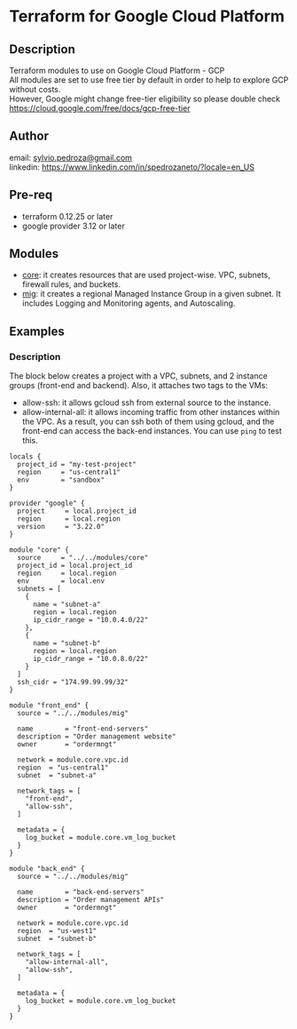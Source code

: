# Terraform for Google Cloud Platform

## Description
Terraform modules to use on Google Cloud Platform - GCP  
All modules are set to use free tier by default in order to help to explore GCP without costs.  
However, Google might change free-tier eligibility so please double check https://cloud.google.com/free/docs/gcp-free-tier

## Author
email: sylvio.pedroza@gmail.com  
linkedin: https://www.linkedin.com/in/spedrozaneto/?locale=en_US

## Pre-req
- terraform 0.12.25 or later
- google provider 3.12 or later

## Modules
- [core](./core): it creates resources that are used project-wise. VPC, subnets, firewall rules, and buckets.
- [mig](./mig): it creates a regional Managed Instance Group in a given subnet. It includes Logging and Monitoring agents, and Autoscaling.

## Examples

### Description
The block below creates a project with a VPC, subnets, and 2 instance groups (front-end and backend).
Also, it attaches two tags to the VMs:
- allow-ssh: it allows gcloud ssh from external source to the instance.
- allow-internal-all: it allows incoming traffic from other instances within the VPC.
As a result, you can ssh both of them using gcloud, and the front-end can access the back-end instances. You can use `ping` to test this.

```hcl-terraform
locals {
  project_id = "my-test-project"
  region     = "us-central1"
  env        = "sandbox"
}

provider "google" {
  project     = local.project_id
  region      = local.region
  version     = "3.22.0"
}

module "core" {
  source     = "../../modules/core"
  project_id = local.project_id
  region     = local.region
  env        = local.env
  subnets = [
    {
      name = "subnet-a"
      region = local.region
      ip_cidr_range = "10.0.4.0/22"
    },
    {
      name = "subnet-b"
      region = local.region
      ip_cidr_range = "10.0.8.0/22"
    }
  ]
  ssh_cidr = "174.99.99.99/32"
}

module "front_end" {
  source = "../../modules/mig"

  name        = "front-end-servers"
  description = "Order management website"
  owner       = "ordermngt"

  network = module.core.vpc.id
  region  = "us-central1"
  subnet  = "subnet-a"

  network_tags = [
    "front-end",
    "allow-ssh",
  ]

  metadata = {
    log_bucket = module.core.vm_log_bucket
  }
}

module "back_end" {
  source = "../../modules/mig"

  name        = "back-end-servers"
  description = "Order management APIs"
  owner       = "ordermngt"

  network = module.core.vpc.id
  region  = "us-west1"
  subnet  = "subnet-b"

  network_tags = [
    "allow-internal-all",
    "allow-ssh",
  ]

  metadata = {
    log_bucket = module.core.vm_log_bucket
  }
}
```
